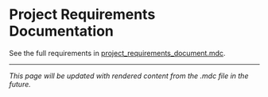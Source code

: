 # Project Requirements Documentation

See the full requirements in [project_requirements_document.mdc](../project_requirements_document.mdc).

---

*This page will be updated with rendered content from the .mdc file in the future.*
